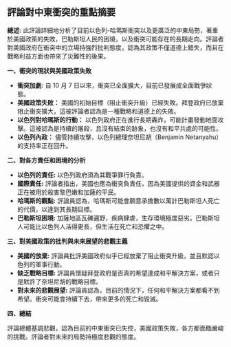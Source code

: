 ## 評論對中東衝突的重點摘要

**總述:** 此評論詳細地分析了目前以色列-哈瑪斯衝突以及更廣泛的中東局勢，著重於美國政策的失敗，巴勒斯坦人民的困境，以及衝突可能存在的長期走向。評論者對美國政府在衝突中的立場持強烈批判態度，認為其政策不僅道德上錯失，而且在戰略利益方面也帶來了災難性的後果。

**一、衝突的現狀與美國政策失敗**

*   **衝突加劇:** 自 10 月 7 日以來，衝突已全面擴大，目前已發展成全面戰爭狀態。
*   **美國政策失敗：** 美國的初始目標（阻止衝突升級）已經失敗。拜登政府已放棄阻止衝突擴大，這被評論者認為是一種戰略和道德上的失敗。
*   **以色列對哈瑪斯的行動：** 以色列政府正在進行長期轟炸，可能計畫發動地面攻擊。這被認為是持續的屠殺，且沒有結束的跡象，也沒有和平共處的可能性。
*   **以色列內政：** 儘管持續攻擊，以色列總理奈坦尼胡（Benjamin Netanyahu）的支持率正在回升。

**二、對各方責任和困境的分析**

*   **以色列的責任:** 以色列政府須為其戰爭罪行負責。
*   **國際責任:** 評論者指出，美國也應為衝突負責任，因為美國提供的資金和武器正在被用於殺害黎巴嫩和加薩的平民。
*   **哈瑪斯的觀點:** 評論員認為，哈瑪斯可能會願意承擔數以萬計巴勒斯坦人死亡的代價，以達到其長期目標。
*   **巴勒斯坦困境:** 加薩地區瓦礫遍野，疾病肆虐，生存環境極度惡劣。巴勒斯坦人可能比以色列人活得更長，但生活在死亡和恐懼之中。

**三、對美國政策的批判與未來展望的悲觀主義**

*   **美國的放棄:** 評論員批評美國政府似乎已經放棄了阻止衝突升級，並且默認以色列的軍事行動。
*   **缺乏戰略目標:** 評論員懷疑拜登政府是否真的希望達成和平解決方案，或者只是默許了奈坦尼胡的戰略目標。
*   **對未來的悲觀展望:** 評論員認為，目前的情況下，任何和平解決方案都看不到希望。衝突可能會持續下去，帶來更多的死亡和毀滅。

**四、總結**

評論總體基調悲觀，認為目前的中東衝突已失控，美國政策失敗，各方都面臨嚴峻的挑戰。評論者對未來的局勢持極度悲觀的態度。